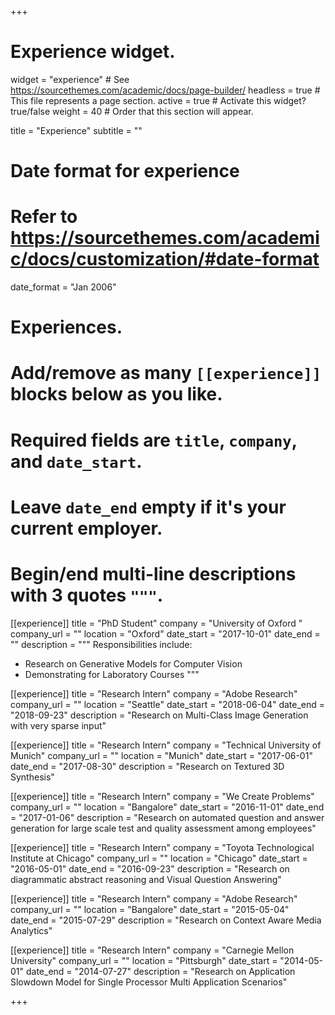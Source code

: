 +++
# Experience widget.
widget = "experience"  # See https://sourcethemes.com/academic/docs/page-builder/
headless = true  # This file represents a page section.
active = true  # Activate this widget? true/false
weight = 40  # Order that this section will appear.

title = "Experience"
subtitle = ""

# Date format for experience
#   Refer to https://sourcethemes.com/academic/docs/customization/#date-format
date_format = "Jan 2006"

# Experiences.
#   Add/remove as many `[[experience]]` blocks below as you like.
#   Required fields are `title`, `company`, and `date_start`.
#   Leave `date_end` empty if it's your current employer.
#   Begin/end multi-line descriptions with 3 quotes `"""`.
[[experience]]
  title = "PhD Student"
  company = "University of Oxford "
  company_url = ""
  location = "Oxford"
  date_start = "2017-10-01"
  date_end = ""
  description = """
  Responsibilities include:

  * Research on Generative Models for Computer Vision
  * Demonstrating for Laboratory Courses
  """

[[experience]]
  title = "Research Intern"
  company = "Adobe Research"
  company_url = ""
  location = "Seattle"
  date_start = "2018-06-04"
  date_end = "2018-09-23"
  description = "Research on Multi-Class Image Generation with very sparse input"

[[experience]]
  title = "Research Intern"
  company = "Technical University of Munich"
  company_url = ""
  location = "Munich"
  date_start = "2017-06-01"
  date_end = "2017-08-30"
  description = "Research on Textured 3D Synthesis"

[[experience]]
  title = "Research Intern"
  company = "We Create Problems"
  company_url = ""
  location = "Bangalore"
  date_start = "2016-11-01"
  date_end = "2017-01-06"
  description = "Research on automated question and answer generation for large scale test and quality assessment among employees"

[[experience]]
  title = "Research Intern"
  company = "Toyota Technological Institute at Chicago"
  company_url = ""
  location = "Chicago"
  date_start = "2016-05-01"
  date_end = "2016-09-23"
  description = "Research on diagrammatic abstract reasoning and Visual Question Answering"

 [[experience]]
  title = "Research Intern"
  company = "Adobe Research"
  company_url = ""
  location = "Bangalore"
  date_start = "2015-05-04"
  date_end = "2015-07-29"
  description = "Research on Context Aware Media Analytics"

[[experience]]
  title = "Research Intern"
  company = "Carnegie Mellon University"
  company_url = ""
  location = "Pittsburgh"
  date_start = "2014-05-01"
  date_end = "2014-07-27"
  description = "Research on Application Slowdown Model for Single Processor Multi Application Scenarios"

+++



